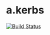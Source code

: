 # a.kerbs

[![Build Status](https://travis-ci.org/2gisprojectT/a.kerbs.svg?branch=master)](https://travis-ci.org/2gisprojectT/a.kerbs)
